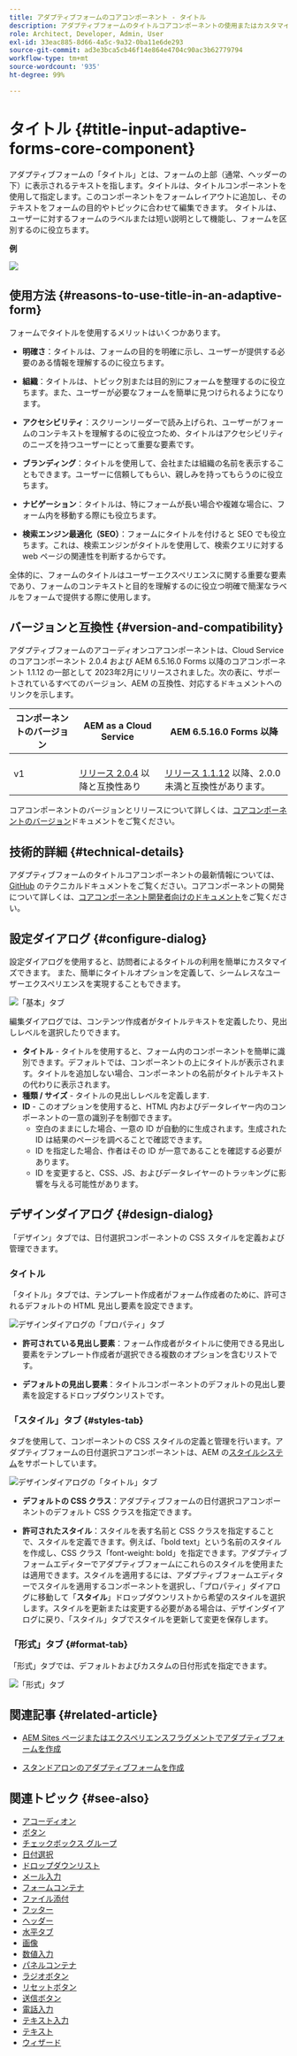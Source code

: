 ```yaml
---
title: アダプティブフォームのコアコンポーネント - タイトル
description: アダプティブフォームのタイトルコアコンポーネントの使用またはカスタマイズ。
role: Architect, Developer, Admin, User
exl-id: 33eac885-8d66-4a5c-9a32-0ba11e6de293
source-git-commit: ad3e3bca5cb46f14e864e4704c90ac3b62779794
workflow-type: tm+mt
source-wordcount: '935'
ht-degree: 99%

---
```


# タイトル {#title-input-adaptive-forms-core-component}

アダプティブフォームの「タイトル」とは、フォームの上部（通常、ヘッダーの下）に表示されるテキストを指します。タイトルは、タイトルコンポーネントを使用して指定します。このコンポーネントをフォームレイアウトに追加し、そのテキストをフォームの目的やトピックに合わせて編集できます。 タイトルは、ユーザーに対するフォームのラベルまたは短い説明として機能し、フォームを区別するのに役立ちます。

**例**

![](/help/adaptive-forms/assets/title.png)

## 使用方法 {#reasons-to-use-title-in-an-adaptive-form}

フォームでタイトルを使用するメリットはいくつかあります。

* **明確さ**：タイトルは、フォームの目的を明確に示し、ユーザーが提供する必要のある情報を理解するのに役立ちます。

* **組織**：タイトルは、トピック別または目的別にフォームを整理するのに役立ちます。また、ユーザーが必要なフォームを簡単に見つけられるようになります。

* **アクセシビリティ**：スクリーンリーダーで読み上げられ、ユーザーがフォームのコンテキストを理解するのに役立つため、タイトルはアクセシビリティのニーズを持つユーザーにとって重要な要素です。

* **ブランディング**：タイトルを使用して、会社または組織の名前を表示することもできます。ユーザーに信頼してもらい、親しみを持ってもらうのに役立ちます。

* **ナビゲーション**：タイトルは、特にフォームが長い場合や複雑な場合に、フォーム内を移動する際にも役立ちます。

* **検索エンジン最適化（SEO）**：フォームにタイトルを付けると SEO でも役立ちます。これは、検索エンジンがタイトルを使用して、検索クエリに対する web ページの関連性を判断するからです。

全体的に、フォームのタイトルはユーザーエクスペリエンスに関する重要な要素であり、フォームのコンテキストと目的を理解するのに役立つ明確で簡潔なラベルをフォームで提供する際に使用します。

## バージョンと互換性 {#version-and-compatibility}

アダプティブフォームのアコーディオンコアコンポーネントは、Cloud Service のコアコンポーネント 2.0.4 および AEM 6.5.16.0 Forms 以降のコアコンポーネント 1.1.12 の一部として 2023年2月にリリースされました。次の表に、サポートされているすべてのバージョン、AEM の互換性、対応するドキュメントへのリンクを示します。

| コンポーネントのバージョン | AEM as a Cloud Service | AEM 6.5.16.0 Forms 以降 |
|---|---|---|
| v1 | <br>[リリース 2.0.4](/help/adaptive-forms/version.md) 以降と互換性あり | <br>[リリース 1.1.12](/help/adaptive-forms/version.md) 以降、2.0.0 未満と互換性があります。 |

コアコンポーネントのバージョンとリリースについて詳しくは、[コアコンポーネントのバージョン](/help/adaptive-forms/version.md)ドキュメントをご覧ください。

<!-- ## Sample Component Output {#sample-component-output}

To experience the Accordion Component as well as see examples of its configuration options as well as HTML and JSON output, visit the [Component Library](https://adobe.com/go/aem_cmp_library_accordion). -->


## 技術的詳細 {#technical-details}

アダプティブフォームのタイトルコアコンポーネントの最新情報については、[GitHub](https://github.com/adobe/aem-core-forms-components/tree/master/ui.af.apps/src/main/content/jcr_root/apps/core/fd/components/form/title/v1/title) のテクニカルドキュメントをご覧ください。コアコンポーネントの開発について詳しくは、[コアコンポーネント開発者向けのドキュメント](/help/developing/overview.md)をご覧ください。

## 設定ダイアログ {#configure-dialog}

設定ダイアログを使用すると、訪問者によるタイトルの利用を簡単にカスタマイズできます。 また、簡単にタイトルオプションを定義して、シームレスなユーザーエクスペリエンスを実現することもできます。

![「基本」タブ](/help/adaptive-forms/assets/title_properties.png)

編集ダイアログでは、コンテンツ作成者がタイトルテキストを定義したり、見出しレベルを選択したりできます。

* **タイトル** - タイトルを使用すると、フォーム内のコンポーネントを簡単に識別できます。デフォルトでは、コンポーネントの上にタイトルが表示されます。タイトルを追加しない場合、コンポーネントの名前がタイトルテキストの代わりに表示されます。
* **種類 / サイズ** - タイトルの見出しレベルを定義します.
* **ID** - このオプションを使用すると、HTML 内およびデータレイヤー内のコンポーネントの一意の識別子を制御できます。
   * 空白のままにした場合、一意の ID が自動的に生成されます。生成された ID は結果のページを調べることで確認できます。
   * ID を指定した場合、作者はその ID が一意であることを確認する必要があります。
   * ID を変更すると、CSS、JS、およびデータレイヤーのトラッキングに影響を与える可能性があります。

## デザインダイアログ {#design-dialog}

「デザイン」タブでは、日付選択コンポーネントの CSS スタイルを定義および管理できます。

### タイトル

「タイトル」タブでは、テンプレート作成者がフォーム作成者のために、許可されるデフォルトの HTML 見出し要素を設定できます。

![デザインダイアログの「プロパティ」タブ](/help/adaptive-forms/assets/title_heading.png)

* **許可されている見出し要素**：フォーム作成者がタイトルに使用できる見出し要素をテンプレート作成者が選択できる複数のオプションを含むリストです。

* **デフォルトの見出し要素**：タイトルコンポーネントのデフォルトの見出し要素を設定するドロップダウンリストです。

### 「スタイル」タブ {#styles-tab}

タブを使用して、コンポーネントの CSS スタイルの定義と管理を行います。アダプティブフォームの日付選択コアコンポーネントは、AEM の[スタイルシステム](/help/get-started/authoring.md#component-styling)をサポートしています。

![デザインダイアログの「タイトル」タブ](/help/adaptive-forms/assets/title_styles.png)

* **デフォルトの CSS クラス**：アダプティブフォームの日付選択コアコンポーネントのデフォルト CSS クラスを指定できます。

* **許可されたスタイル**：スタイルを表す名前と CSS クラスを指定することで、スタイルを定義できます。例えば、「bold text」という名前のスタイルを作成し、CSS クラス「font-weight: bold」を指定できます。アダプティブフォームエディターでアダプティブフォームにこれらのスタイルを使用または適用できます。スタイルを適用するには、アダプティブフォームエディターでスタイルを適用するコンポーネントを選択し、「プロパティ」ダイアログに移動して「**スタイル**」ドロップダウンリストから希望のスタイルを選択します。スタイルを更新または変更する必要がある場合は、デザインダイアログに戻り、「スタイル」タブでスタイルを更新して変更を保存します。

### 「形式」タブ {#format-tab}

「形式」タブでは、デフォルトおよびカスタムの日付形式を指定できます。

![「形式」タブ](/help/adaptive-forms/assets/title_styles.png)

## 関連記事 {#related-article}

* [AEM Sites ページまたはエクスペリエンスフラグメントでアダプティブフォームを作成](https://experienceleague.adobe.com/docs/experience-manager-cloud-service/content/forms/adaptive-forms-authoring/create-or-add-an-adaptive-form-to-aem-sites-page.html?lang=ja)

* [スタンドアロンのアダプティブフォームを作成](https://experienceleague.adobe.com/docs/experience-manager-cloud-service/content/forms/adaptive-forms-authoring/authoring-adaptive-forms-core-components/create-an-adaptive-form-on-forms-cs/creating-adaptive-form-core-components.html?lang=ja)

## 関連トピック {#see-also}

* [アコーディオン](/help/adaptive-forms/components/accordion.md)
* [ボタン](/help/adaptive-forms/components/button.md)
* [チェックボックス グループ](/help/adaptive-forms/components/checkbox-group.md)
* [日付選択](/help/adaptive-forms/components/date-picker.md)
* [ドロップダウンリスト](/help/adaptive-forms/components/drop-down.md)
* [メール入力](/help/adaptive-forms/components/email-input.md)
* [フォームコンテナ](/help/adaptive-forms/components/form-container.md)
* [ファイル添付](/help/adaptive-forms/components/file-attachment.md)
* [フッター](/help/adaptive-forms/components/footer.md)
* [ヘッダー](/help/adaptive-forms/components/header.md)
* [水平タブ](/help/adaptive-forms/components/horizontal-tabs.md)
* [画像](/help/adaptive-forms/components/image.md)
* [数値入力](/help/adaptive-forms/components/number-input.md)
* [パネルコンテナ](/help/adaptive-forms/components/panel-container.md)
* [ラジオボタン](/help/adaptive-forms/components/radio-button.md)
* [リセットボタン](/help/adaptive-forms/components/reset-button.md)
* [送信ボタン](/help/adaptive-forms/components/submit-button.md)
* [電話入力](/help/adaptive-forms/components/telephone-input.md)
* [テキスト入力](/help/adaptive-forms/components/text-input.md)
* [テキスト](/help/adaptive-forms/components/text.md)
* [ウィザード](/help/adaptive-forms/components/wizard.md)